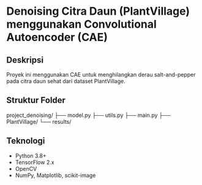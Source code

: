 # Denoising Citra Daun (PlantVillage) menggunakan Convolutional Autoencoder (CAE)

## Deskripsi
Proyek ini menggunakan CAE untuk menghilangkan derau salt-and-pepper pada citra daun sehat dari dataset PlantVillage.

## Struktur Folder
project_denoising/
├── model.py
├── utils.py
├── main.py
├── PlantVillage/
└── results/

## Teknologi
- Python 3.8+
- TensorFlow 2.x
- OpenCV
- NumPy, Matplotlib, scikit-image